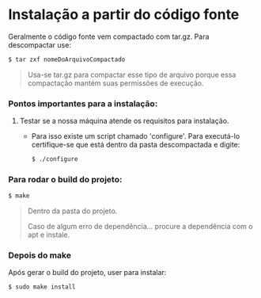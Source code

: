 # Instalação a partir do código fonte

Geralmente o código fonte vem compactado com tar.gz. Para descompactar use: 

```bash
$ tar zxf nomeDoArquivoCompactado
```

> Usa-se tar.gz para compactar esse tipo de arquivo porque essa compactação mantém suas permissões de execução.

### Pontos importantes para a instalação:

1. Testar se a nossa máquina atende os requisitos para instalação.
   
   - Para isso existe um script chamado 'configure'. Para executá-lo certifique-se que está dentro da pasta descompactada e digite:
     
     ```bash
     $ ./configure
     ```

### Para rodar o build do projeto:

```bash
$ make
```

> Dentro da pasta do projeto.
> 
> Caso de algum erro de dependência... procure a dependência com o apt e instale.

### Depois do make

Após gerar o build do projeto, user para instalar:

```bash
$ sudo make install
```
